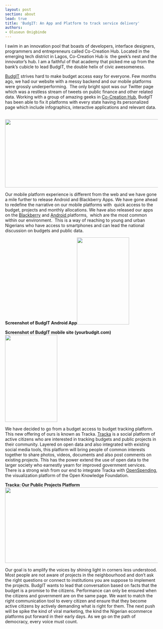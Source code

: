 ```yaml
---
layout: post
section: about
lead: true
title: 'BudgIT: An App and Platform to track service delivery'
authors:
- Oluseun Onigbinde
---
```

<p dir="ltr">I swim in an innovation pool that boasts of developers, interface designers, programmers and entrepreneurs called Co-Creation Hub. Located in the emerging tech district in Lagos, Co-Creation Hub is  the geek’s nest and the innovator’s hub. I am a faithful of that academy that picked me up from the bank’s cubicle to lead BudgIT, the double helix of civic awesomeness.

<p dir="ltr"><a href="http://www.yourbudgit.com/">BudgIT</a> strives hard to make budget access easy for everyone. Few months ago, we had our website with a messy backend and our mobile platforms were grossly underperforming.  The only bright spot was our Twitter page which was a restless stream of tweets on public finance and other related data. Working with a group of amazing geeks in <a href="http://cchubnigeria.com/">Co-Creation Hub</a>, BudgIT has been able to fix it platforms with every state having its personalized page which include infographics, interactive applications and relevant data.

<p dir="ltr"> <img src="https://lh6.googleusercontent.com/u_SMzIs9xC62MgLPKIsVxjjWitNuh7fatQVCLZbTPEzUPiM7rdGuiJpxkMsKtnnN0_Ji5Ixk1YJ3btvVVC7GbD2qN0d26r6Fzba1AzQ9qetemSKUKBILiDCfbw" alt="" width="624px;" height="224px;" />

<p dir="ltr">Our mobile platform experience is different from the web and we have gone a mile further to release Android and Blackberry Apps. We have gone ahead to redefine the narrative on our mobile platforms with  quick access to the budget, projects and monthly allocations. We have also released our apps on the <a href="http://appworld.blackberry.com/webstore/content/39955910/?lang=en&amp;countrycode=NG">Blackberry</a> and <a href="https://play.google.com/store/apps/details?id=com.BudgIT">Android </a>platforms,  which are the most common within our environment.  This is a way of reaching to young and urban Nigerians who have access to smartphones and can lead the national discussion on budgets and public data.

<p dir="ltr"><strong>Screenshot of BudgIT Android App</strong><img src="https://lh4.googleusercontent.com/_muXx67cEPtpKdXcH0dx2s1SjEtsQTd-U4eI3TadTJgheQFjkm4EHUlLl7LZtwW7EiS92LGo8nj5QlXRK4FCl8gn5T972uxS5vYRQAcsTWPMU8cpkedlbbRXog" alt="" width="172px;" height="286px;" />

<p dir="ltr"><strong>Screenshot of BudgIT mobile site (yourbudgit.com)</strong><img src="https://lh3.googleusercontent.com/Kmf8bBW1oyG0MQAZIW-P9vFbIMfeq5e53vyVA_HCJR3YP_x6HQcb50u4wajTSoMEa9dTaRZMpL6Bk_akaaJT3LojiT7ONlTZD5Nve513_thtzkwBEZ_m4DQg_w" alt="" width="172px;" height="286px;" />

We have decided to go from a budget access to budget tracking platform. This new offering of ours is known as Tracka. <a href="http://www.yourbudgit.com/tracka/">Tracka</a> is a social platform of active citizens who are interested in tracking budgets and public projects in their community. Layered on open data and also integrated with existing social media tools, this platform will bring people of common interests together to share photos, videos, documents and also post comments on existing projects. This has the power extend the use of open data to the larger society who earnestly yearn for improved government services. There is a strong wish from our end to integrate Tracka with <a href="http://openspending.org/">OpenSpending</a>, the visualization platform of the Open Knowledge Foundation.

<strong>Tracka: Our Public Projects Platform</strong><img src="https://lh6.googleusercontent.com/DfOJxSsLkgEJMxAYfCODSmPB_947mKZLycmF87FsX3zuKhOlrqq2JT3GcHdk2DEpnI1FT1c45b2-PnmgJo9dAeNzO8IvQ04YAjS6nyKuY7KpWcDB62j50DUS-Q" alt="" width="624px;" height="248px;" />

Our goal is to amplify the voices by shining light in corners less understood. Most people are not aware of projects in the neighbourhood and don’t ask the right questions or connect to institutions you are suppose to implement the projects. BudgIT wants to lead that conversation based on facts that the budget is a promise to the citizens. Performance can only be ensured when the citizens and government are on the same page. We want to match the right communication tool to every citizen and ensure that they become active citizens by actively demanding what is right for them. The next push will be spike the kind of viral marketing, the kind the Nigerian ecommerce platforms put forward in their early days. As we go on the path of democracy, every voice must count.

